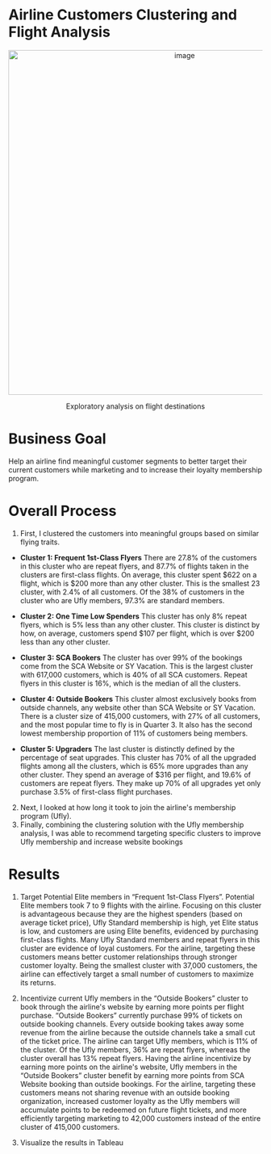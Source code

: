 # Airline Customers Clustering and Flight Analysis

 <p align="center"><img width="683" alt="image" src="https://user-images.githubusercontent.com/125685678/221343001-e8674dfa-533a-4e3d-95fd-34204c9b482d.png">  
   </p> 
<p align="center">  Exploratory analysis on flight destinations     </p>  


# Business Goal  
Help an airline find meaningful customer segments to better target their current customers while marketing and to increase their loyalty membership program. 

# Overall Process  
1. First, I clustered the customers into meaningful groups based on similar flying traits.  
-  **Cluster 1: Frequent 1st-Class Flyers**
There are 27.8% of the customers in this cluster who are repeat flyers, and 87.7% of flights taken in the clusters are first-class flights. On average, this cluster spent $622 on a flight, which is $200 more than any other cluster. This is the smallest 23 cluster, with 2.4% of all customers. Of the 38% of customers in the cluster who are Ufly members, 97.3% are standard members.  

-  **Cluster 2: One Time Low Spenders**
This cluster has only 8% repeat flyers, which is 5% less than any other cluster. This cluster is distinct by how, on average, customers spend $107 per flight, which is over $200 less than any other cluster.

-  **Cluster 3: SCA Bookers**
The cluster has over 99% of the bookings come from the SCA Website or SY Vacation. This is the largest cluster with 617,000 customers, which is 40% of all SCA customers. Repeat flyers in this cluster is 16%, which is the median of all the clusters.

-  **Cluster 4: Outside Bookers**
This cluster almost exclusively books from outside channels, any website other than SCA Website or SY Vacation. There is a cluster size of 415,000 customers, with 27% of all customers, and the most popular time to fly is in Quarter 3. It also has the second lowest membership proportion of 11% of customers being members.

-  **Cluster 5: Upgraders**
The last cluster is distinctly defined by the percentage of seat upgrades. This cluster has 70% of all the upgraded flights among all the clusters, which is 65% more upgrades than any other cluster. They spend an average of $316 per flight, and 19.6% of customers are repeat flyers. They make up 70% of all upgrades yet only purchase 3.5% of first-class flight purchases.
2. Next, I looked at how long it took to join the airline's membership program (Ufly).
3. Finally, combining the clustering solution with the Ufly membership analysis, I was able to recommend targeting 
specific clusters to improve Ufly membership and increase website bookings

# Results
1. Target Potential Elite members in “Frequent 1st-Class Flyers”. Potential Elite members took 7 to 9 flights with the airline.
Focusing on this cluster is advantageous because they are the highest spenders (based on average ticket price), 
Ufly Standard membership is high, yet Elite status is low, and customers are using Elite benefits, evidenced by purchasing first-class flights. 
Many Ufly Standard members and repeat flyers in this cluster are evidence of loyal customers. For the airline, targeting these customers 
means better customer relationships through stronger customer loyalty. Being the smallest cluster with 37,000 customers, the airline can effectively 
target a small number of customers to maximize its returns.

2. Incentivize current Ufly members in the “Outside Bookers” cluster to book through the airline's website by earning more points 
per flight purchase. “Outside Bookers” currently purchase 99% of tickets on outside booking channels.
Every outside booking takes away some revenue from the airline because the outside channels take a small cut of the ticket price. The airline
can target Ufly members, which is 11% of the cluster. Of the Ufly members, 36% are repeat flyers, whereas the cluster overall has 13% repeat 
flyers. Having the airline incentivize by earning more points on the airline's website, Ufly members in the “Outside Bookers” 
cluster benefit by earning more points from SCA Website booking than outside bookings. For the airline, targeting these customers means not 
sharing revenue with an outside booking organization, increased customer loyalty as the Ufly members will accumulate points to be redeemed on 
future flight tickets, and more efficiently targeting marketing to 42,000 customers instead of the entire cluster of 415,000 customers. 

3. Visualize the results in Tableau
